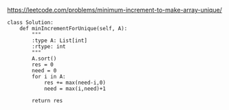 <https://leetcode.com/problems/minimum-increment-to-make-array-unique/>
```
class Solution:
    def minIncrementForUnique(self, A):
        """
        :type A: List[int]
        :rtype: int
        """
        A.sort()
        res = 0
        need = 0
        for i in A:
            res += max(need-i,0)
            need = max(i,need)+1
        
        return res
        
        
        
        
```
